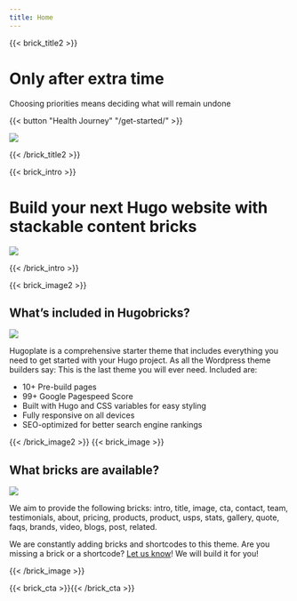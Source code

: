 ```yaml
---
title: Home
---
```

{{< brick_title2 >}}
# Only after extra time

Choosing priorities means deciding what will remain undone

{{< button "Health Journey" "/get-started/" >}}

![](/uploads/photos/title.jpg)

{{< /brick_title2 >}}

{{< brick_intro >}}

# Build your next Hugo website with stackable content bricks

![](/uploads/illustrations/cuate/assets.svg)

{{< /brick_intro >}}

{{< brick_image2 >}}

## What’s included in Hugobricks?

![](/uploads/illustrations/cuate/responsive.svg)

Hugoplate is a comprehensive starter theme that includes everything you need to get started with your Hugo project. As all the Wordpress theme builders say: This is the last theme you will ever need. Included are:

- 10+ Pre-build pages
- 99+ Google Pagespeed Score
- Built with Hugo and CSS variables for easy styling
- Fully responsive on all devices
- SEO-optimized for better search engine rankings

{{< /brick_image2 >}}
{{< brick_image >}}

## What bricks are available?

![](/uploads/illustrations/cuate/version-control.svg)

We aim to provide the following bricks: intro, title, image, cta, contact, team, testimonials, about, pricing, products, product, usps, stats, gallery, quote, faqs, brands, video, blogs, post, related. 

We are constantly adding bricks and shortcodes to this theme. Are you missing a brick or a shortcode? [Let us know](/contact/)! We will build it for you!

{{< /brick_image >}}

{{< brick_cta >}}{{< /brick_cta >}}